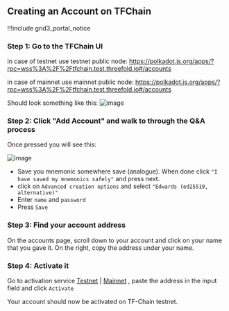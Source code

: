 ## Creating an Account on TFChain 

!!!include grid3_portal_notice

### Step 1: Go to the TFChain UI

in case of testnet use testnet public node: https://polkadot.js.org/apps/?rpc=wss%3A%2F%2Ftfchain.test.threefold.io#/accounts

in case of mainnet use mainnet public node: https://polkadot.js.org/apps/?rpc=wss%3A%2F%2Ftfchain.test.threefold.io#/accounts

Should look something like this:
![image](https://user-images.githubusercontent.com/13766992/130954090-c34193eb-0864-4f6a-aa49-7ce66b6d72fb.png)

### Step 2: Click "Add Account" and walk to through the Q&A process

Once pressed you will see this:

![image](img/account_create_1.jpg)

- Save you mnemonic somewhere save (analogue).  When done click ```"I have saved my mnemonics safely"``` and press next.
- click on ```Advanced creation options``` and select ```"Edwards (ed25519, alternative)"```
- Enter ```name``` and ```password``` 
- Press ```Save```


### Step 3: Find your account address

On the accounts page, scroll down to your account and click on your name that you gave it. On the right, copy the address under your name.

### Step 4: Activate it

Go to activation service [Testnet](https://tfchain.test.threefold.io/activation/) | [Mainnet](https://tfchain.threefold.io/activation/) , paste the address in the input field and click `Activate`

Your account should now be activated on TF-Chain testnet.